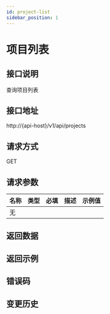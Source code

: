```yaml
---
id: project-list
sidebar_position: 1
---
```


# 项目列表

## 接口说明
查询项目列表

## 接口地址
http://{api-host}/v1/api/projects

## 请求方式
GET

## 请求参数
| 名称 | 类型 | 必填 | 描述 | 示例值 |
| --- | --- | --- | --- | --- |
| 无 |  |  |  |  |

## 返回数据


## 返回示例

## 错误码

## 变更历史